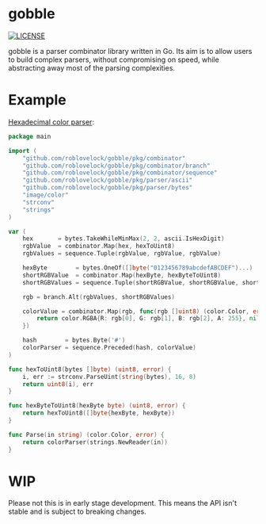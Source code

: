 # gobble
[![LICENSE](https://img.shields.io/badge/license-MIT-blue.svg)](LICENSE)

gobble is a parser combinator library written in Go. Its aim is to allow users to
build complex parsers, without compromising on speed, while abstracting away most of 
the parsing complexities.

# Example

[Hexadecimal color parser](https://github.com/roblovelock/gobble/tree/main/examples/hex):

```go
package main

import (
	"github.com/roblovelock/gobble/pkg/combinator"
	"github.com/roblovelock/gobble/pkg/combinator/branch"
	"github.com/roblovelock/gobble/pkg/combinator/sequence"
	"github.com/roblovelock/gobble/pkg/parser/ascii"
	"github.com/roblovelock/gobble/pkg/parser/bytes"
	"image/color"
	"strconv"
	"strings"
)

var (
	hex       = bytes.TakeWhileMinMax(2, 2, ascii.IsHexDigit)
	rgbValue  = combinator.Map(hex, hexToUint8)
	rgbValues = sequence.Tuple(rgbValue, rgbValue, rgbValue)

	hexByte        = bytes.OneOf([]byte("0123456789abcdefABCDEF")...)
	shortRGBValue  = combinator.Map(hexByte, hexByteToUint8)
	shortRGBValues = sequence.Tuple(shortRGBValue, shortRGBValue, shortRGBValue)

	rgb = branch.Alt(rgbValues, shortRGBValues)

	colorValue = combinator.Map(rgb, func(rgb []uint8) (color.Color, error) {
		return color.RGBA{R: rgb[0], G: rgb[1], B: rgb[2], A: 255}, nil
	})

	hash        = bytes.Byte('#')
	colorParser = sequence.Preceded(hash, colorValue)
)

func hexToUint8(bytes []byte) (uint8, error) {
	i, err := strconv.ParseUint(string(bytes), 16, 8)
	return uint8(i), err
}

func hexByteToUint8(hexByte byte) (uint8, error) {
	return hexToUint8([]byte{hexByte, hexByte})
}

func Parse(in string) (color.Color, error) {
	return colorParser(strings.NewReader(in))
}

```

# WIP

Please not this is in early stage development. This means the API isn't stable and is subject to breaking changes.

